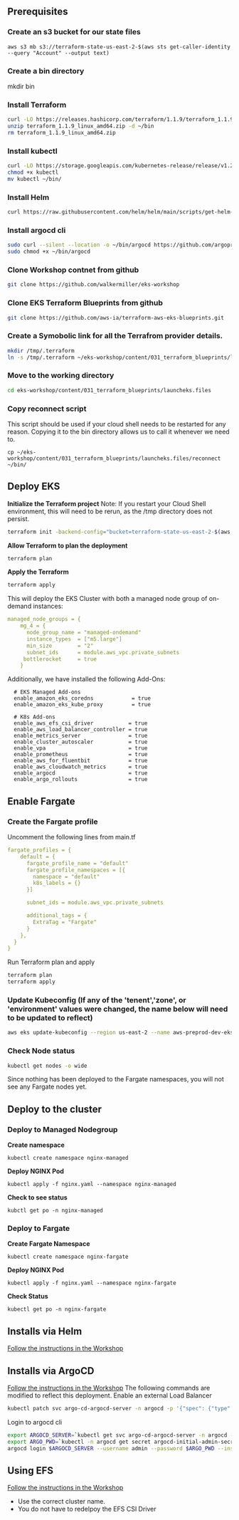 ## Prerequisites
### Create an s3 bucket for our state files
```
aws s3 mb s3://terraform-state-us-east-2-$(aws sts get-caller-identity --query "Account" --output text)
```

### Create a bin directory
mkdir bin
### Install Terraform
```bash
curl -LO https://releases.hashicorp.com/terraform/1.1.9/terraform_1.1.9_linux_amd64.zip
unzip terraform_1.1.9_linux_amd64.zip -d ~/bin
rm terraform_1.1.9_linux_amd64.zip
```

### Install kubectl
```bash
curl -LO https://storage.googleapis.com/kubernetes-release/release/v1.23.6/bin/linux/amd64/kubectl
chmod +x kubectl
mv kubectl ~/bin/
```

### Install Helm
```bash
curl https://raw.githubusercontent.com/helm/helm/main/scripts/get-helm-3 | HELM_INSTALL_DIR=~/bin VERIFY_CHECKSUM=false bash
```

### Install argocd cli
```bash
sudo curl --silent --location -o ~/bin/argocd https://github.com/argoproj/argo-cd/releases/download/v2.0.4/argocd-linux-amd64
sudo chmod +x ~/bin/argocd
```

### Clone Workshop contnet from github
```sh
git clone https://github.com/walkermiller/eks-workshop
```

### Clone EKS Terraform Blueprints from github
```sh
git clone https://github.com/aws-ia/terraform-aws-eks-blueprints.git
```

### Create a Symobolic link for all the Terrafrom provider details. 
```bash 
mkdir /tmp/.terraform
ln -s /tmp/.terraform ~/eks-workshop/content/031_terraform_blueprints/launcheks.files/.terraform
```

### Move to the working directory
```bash
cd eks-workshop/content/031_terraform_blueprints/launcheks.files
```
### Copy reconnect script
This script should be used if your cloud shell needs to be restarted for any reason. Copying it to the bin directory allows us to call it whenever we need to. 
```
cp ~/eks-workshop/content/031_terraform_blueprints/launcheks.files/reconnect ~/bin/
```

## Deploy EKS

**Initialize the Terraform project**
Note: If you restart your Cloud Shell environment, this will need to be rerun, as the /tmp directory does not persist. 
```bash
terraform init -backend-config="bucket=terraform-state-us-east-2-$(aws sts get-caller-identity --query "Account" --output text)"
```

**Allow Terraform to plan the deployment**
```bash
terraform plan
```

**Apply the Terraform**
```bash
terraform apply
```

This will deploy the EKS Cluster with both a managed node group of on-demand instances:
```yaml
managed_node_groups = {
    mg_4 = {
      node_group_name = "managed-ondemand"
      instance_types  = ["m5.large"]
      min_size        = "2"
      subnet_ids      = module.aws_vpc.private_subnets
     bottlerocket     = true
    }
```
Additionally, we have installed the following Add-Ons:
```
  # EKS Managed Add-ons
  enable_amazon_eks_coredns            = true
  enable_amazon_eks_kube_proxy         = true

  # K8s Add-ons
  enable_aws_efs_csi_driver           = true
  enable_aws_load_balancer_controller = true
  enable_metrics_server               = true
  enable_cluster_autoscaler           = true
  enable_vpa                          = true
  enable_prometheus                   = true
  enable_aws_for_fluentbit            = true
  enable_aws_cloudwatch_metrics       = true
  enable_argocd                       = true
  enable_argo_rollouts                = true
```

## Enable Fargate
### Create the Fargate profile
Uncomment the following lines from main.tf
```yaml
fargate_profiles = {
    default = {
      fargate_profile_name = "default"
      fargate_profile_namespaces = [{
        namespace = "default"
        k8s_labels = {}
      }]

      subnet_ids = module.aws_vpc.private_subnets

      additional_tags = {
        ExtraTag = "Fargate"
      }
    },
  }
}
```
Run Terraform plan and apply
```bash
terraform plan
terraform apply
```


### Update Kubeconfig (If any of the 'tenent','zone', or 'environment' values were changed, the name below will need to be updated to reflect)
```bash
aws eks update-kubeconfig --region us-east-2 --name aws-preprod-dev-eks
```

### Check Node status
```bash
kubectl get nodes -o wide
```
Since nothing has been deployed to the Fargate namespaces, you will not see any Fargate nodes yet. 

## Deploy to the cluster


### Deploy to Managed Nodegroup
**Create namespace**
```
kubectl create namespace nginx-managed
```
**Deploy NGINX Pod**
```
kubectl apply -f nginx.yaml --namespace nginx-managed
```

**Check to see status**
```
kubctl get po -n nginx-managed
```

### Deploy to Fargate
**Create Fargate Namespace**
```
kubectl create namespace nginx-fargate
```
**Deploy NGINX Pod**
```
kubectl apply -f nginx.yaml --namespace nginx-fargate
```
**Check Status**
```
kubectl get po -n nginx-fargate
```

## Installs via Helm 

[Follow the instructions in the Workshop](https://www.eksworkshop.com/beginner/060_helm/helm_intro/)

## Installs via ArgoCD

[Follow the instructions in the Workshop](https://www.eksworkshop.com/intermediate/290_argocd/configure/)
The following commands are modified to reflect this deployment. 
Enable an external Load Balancer
```bash
kubectl patch svc argo-cd-argocd-server -n argocd -p '{"spec": {"type": "LoadBalancer"}}'
```
Login to argocd cli
```bash
export ARGOCD_SERVER=`kubectl get svc argo-cd-argocd-server -n argocd -o json | jq --raw-output '.status.loadBalancer.ingress[0].hostname'`
export ARGO_PWD=`kubectl -n argocd get secret argocd-initial-admin-secret -o jsonpath="{.data.password}" | base64 -d`
argocd login $ARGOCD_SERVER --username admin --password $ARGO_PWD --insecure
```

## Using EFS
[Follow the instructions in the Workshop](https://www.eksworkshop.com/beginner/190_efs/launching-efs/)

- Use the correct cluster name.
- You do not have to redelpoy the EFS CSI Driver